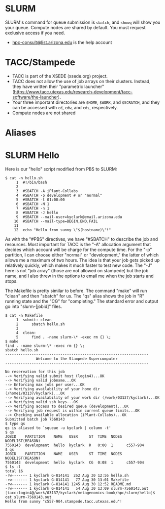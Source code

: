 # SLURM

SLURM's command for queue submission is ```sbatch```, and ```showq``` will show you your queue.  Compute nodes are shared by default.  You must request exclusive access if you need.  

* hpc-consult@list.arizona.edu is the help account

# TACC/Stampede

* TACC is part of the XSEDE (xsede.org) project.  
* TACC does not allow the use of job arrays on their clusters.  Instead, they have written their "parametric launcher" (https://www.tacc.utexas.edu/research-development/tacc-software/the-launcher).
* Your three important directories are ```$HOME```, ```$WORK```, and ```$SCRATCH```, and they can be accessed with ```cd```, ```cdw```, and ```cds```, respectively.  
* Compute nodes are not shared

# Aliases

# SLURM Hello

Here is our "hello" script modified from PBS to SLURM:

```
$ cat -n hello.sh
     1 	#!/bin/bash
     2
     3 	#SBATCH -A iPlant-Collabs
     4 	#SBATCH -p development # or "normal"
     5 	#SBATCH -t 01:00:00
     6 	#SBATCH -N 1
     7 	#SBATCH -n 1
     8 	#SBATCH -J hello
     9 	#SBATCH --mail-user=kyclark@email.arizona.edu
    10 	#SBATCH --mail-type=BEGIN,END,FAIL
    11
    12 	echo "Hello from sunny \"$(hostname)\"!"
```

As with the "#PBS" directives, we have "#SBATCH" to describe the job and resources.  Most important for TACC is the "-A" allocation argument that decides which account will be charge for the compute time.  For the "-p" partition, I can choose either "normal" or "development," the latter of which allows me a maximum of two hours.  The idea is that your job gets picked up relatively quickly, which makes it much faster to test new code.  The "-J" here is not "job array" (those are not allowed on stampede) but the job name, and I also threw in the options to email me when the job starts and stops.

The Makefile is pretty similar to before.  The command "make" will run "clean" and then "sbatch" for us.  The "qs" alias shows the job in "R" running state and the "CG" for "completing."  The standard error and output go into "slurm-[jobid]" files. 

```
$ cat -n Makefile
     1 	submit: clean
     2 		sbatch hello.sh
     3
     4 	clean:
     5 		find . -name slurm-\* -exec rm {} \;
$ make
find . -name slurm-\* -exec rm {} \;
sbatch hello.sh
-----------------------------------------------------------------
              Welcome to the Stampede Supercomputer
-----------------------------------------------------------------

No reservation for this job
--> Verifying valid submit host (login4)...OK
--> Verifying valid jobname...OK
--> Enforcing max jobs per user...OK
--> Verifying availability of your home dir (/home1/03137/kyclark)...OK
--> Verifying availability of your work dir (/work/03137/kyclark)...OK
--> Verifying valid ssh keys...OK
--> Verifying access to desired queue (development)...OK
--> Verifying job request is within current queue limits...OK
--> Checking available allocation (iPlant-Collabs)...OK
Submitted batch job 7560143
$ type qs
qs is aliased to `squeue -u kyclark | column -t'
$ qs
JOBID    PARTITION    NAME   USER     ST  TIME  NODES  NODELIST(REASON)
7560143  development  hello  kyclark  R   0:00  1      c557-904
$ qs
JOBID    PARTITION    NAME   USER     ST  TIME  NODES  NODELIST(REASON)
7560143  development  hello  kyclark  CG  0:08  1      c557-904
$ ls -l
total 16
-rw------- 1 kyclark G-814141  262 Aug 30 12:56 hello.sh
-rw------- 1 kyclark G-814141   77 Aug 30 13:01 Makefile
-rw------- 1 kyclark G-814141 1245 Aug 30 12:52 README.md
-rw------- 1 kyclark G-814141   54 Aug 30 13:09 slurm-7560143.out
[tacc:login4@/work/03137/kyclark/metagenomics-book/hpc/slurm/hello]$ cat slurm-7560143.out
Hello from sunny "c557-904.stampede.tacc.utexas.edu"!
```

